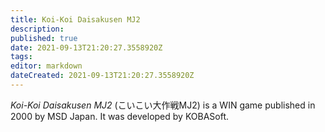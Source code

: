 ```yaml
---
title: Koi-Koi Daisakusen MJ2
description: 
published: true
date: 2021-09-13T21:20:27.3558920Z 
tags: 
editor: markdown
dateCreated: 2021-09-13T21:20:27.3558920Z
---
```

_Koi-Koi Daisakusen MJ2_ (<span lang='ja'>こいこい大作戦MJ2</span>) is a WIN game published in 2000 by MSD Japan.
It was developed by KOBASoft.
